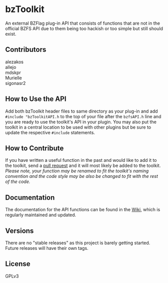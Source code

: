 bzToolkit
=========

An external BZFlag plug-in API that consists of functions that are not in the official BZFS API due to them being too hackish or too simple but still should exist.

## Contributors
alezakos  
allejo  
mdskpr  
Murielle  
sigonasr2  

## How to Use the API
Add both bzToolkit header files to same directory as your plug-in and add `#include "bzToolkitAPI.h` to the top of your file after the `bzfsAPI.h` line and you are ready to use the toolkit's API in your plugin. You may also put the toolkit in a central location to be used with other plugins but be sure to update the respective `#include` statements.

## How to Contribute
If you have written a useful function in the past and would like to add it to the toolkit, send a [pull request](https://github.com/allejo/bztoolkit/pulls) and it will most likely be added to the toolkit. _Please note, your function may be renamed to fit the toolkit's naming convention and the code style may be also be changed to fit with the rest of the code._

## Documentation
The documentation for the API functions can be found in the [Wiki](https://github.com/allejo/bztoolkit/wiki), which is regularly maintained and updated.

## Versions
There are no "stable releases" as this project is barely getting started. Future releases will have their own tags.

## License
GPLv3
